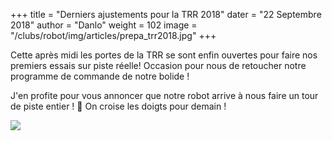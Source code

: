 +++
title = "Derniers ajustements pour la TRR 2018"
dater = "22 Septembre 2018"
author = "Danlo"
weight = 102
image = "/clubs/robot/img/articles/prepa_trr2018.jpg"
+++

<p>
	Cette après midi les portes de la TRR se sont enfin ouvertes pour faire nos premiers essais sur piste réelle! Occasion pour nous de retoucher notre programme de commande de notre bolide ! </p>
<p>
	J'en profite pour vous annoncer que notre robot arrive à nous faire un tour de piste entier ! 🤖 On croise les doigts pour demain !</p>

<p>
	<img src="/clubs/robot/img/articles/prepa_trr2018.jpg"/></p>
